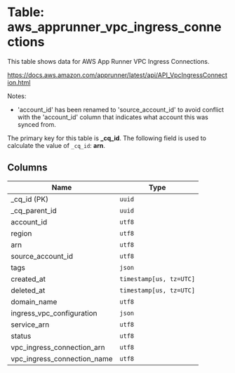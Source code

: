 # Table: aws_apprunner_vpc_ingress_connections

This table shows data for AWS App Runner VPC Ingress Connections.

https://docs.aws.amazon.com/apprunner/latest/api/API_VpcIngressConnection.html

Notes:
- 'account_id' has been renamed to 'source_account_id' to avoid conflict with the 'account_id' column that indicates what account this was synced from.

The primary key for this table is **_cq_id**.
The following field is used to calculate the value of `_cq_id`: **arn**.

## Columns

| Name          | Type          |
| ------------- | ------------- |
|_cq_id (PK)|`uuid`|
|_cq_parent_id|`uuid`|
|account_id|`utf8`|
|region|`utf8`|
|arn|`utf8`|
|source_account_id|`utf8`|
|tags|`json`|
|created_at|`timestamp[us, tz=UTC]`|
|deleted_at|`timestamp[us, tz=UTC]`|
|domain_name|`utf8`|
|ingress_vpc_configuration|`json`|
|service_arn|`utf8`|
|status|`utf8`|
|vpc_ingress_connection_arn|`utf8`|
|vpc_ingress_connection_name|`utf8`|